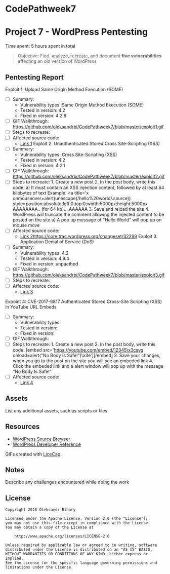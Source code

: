 # CodePathweek7
# Project 7 - WordPress Pentesting

Time spent: 5 hours spent in total

> Objective: Find, analyze, recreate, and document **five vulnerabilities** affecting an old version of WordPress

## Pentesting Report

Exploit 1. Upload Same Origin Method Execution (SOME)
  - [ ] Summary: 
    - Vulnerability types: Same Origin Method Execution (SOME)
    - Tested in version: 4.2
    - Fixed in version: 4.2.8
  - [ ] GIF Walkthrough: https://github.com/oleksandrbi/CodePathweek7/blob/master/exploit1.gif
  - [ ] Steps to recreate: 
  - [ ] Affected source code:
    - [Link 1](https://core.trac.wordpress.org/browser/tags/version/src/source_file.php)
Exploit 2. Unauthenticated Stored Cross Site-Scripting (XSS)
  - [ ] Summary: 
    - Vulnerability types: Cross Site-Scripting (XSS)
    - Tested in version: 4.2
    - Fixed in version: 4.2.1
  - [ ] GIF Walkthrough: https://github.com/oleksandrbi/CodePathweek7/blob/master/exploit2.gif
  - [ ] Steps to recreate: 
        1. Create a new post
        2. In the post body, write this code:
            a) It must contain an XSS injection content, followed by at least 64 kilobytes of text
                Example: 
                    <a title='x onmouseover=alert(unescape(/hello%20world/.source))
                    style=position:absolute;left:0;top:0;width:5000px;height:5000px
                    AAAAAAAA.. (for 64 kb)....AAAAAA
        3. Save and reload the site
        4. WordPress will truncate the comment allowing the injected content to be posted on the site
            a) A pop up message of "Hello World" will pop up on mouse move
  - [ ] Affected source code:
    - [Link 2]()https://core.trac.wordpress.org/changeset/32299
Exploit 3. Application Denial of Service (DoS)
  - [ ] Summary: 
    - Vulnerability types: 4.2
    - Tested in version: 4.9.4
    - Fixed in version: unpacthed
  - [ ] GIF Walkthrough: https://github.com/oleksandrbi/CodePathweek7/blob/master/exploit3.gif
  - [ ] Steps to recreate: 
  - [ ] Affected source code:
    - [Link 3](https://core.trac.wordpress.org/browser/tags/version/src/source_file.php)
    
Expoint 4: CVE-2017-6817 Authenticated Stored Cross-Site Scripting (XSS) in YouTube URL Embeds
  - [ ] Summary: 
    - Vulnerability types:
    - Tested in version:
    - Fixed in version: 
  - [ ] GIF Walkthrough: 
  - [ ] Steps to recreate: 
        1. Create a new post
        2. In the post body, write this code:
            [embed src='https://youtube.com/embed/12345\x3csvg onload=alert("No Body Is Safe!")\x3e'][/embed]
        3. Save your changes, when you go to the post on the site you will see an embeded link
        4. Click the embeded link and a alert window will pop up with the message “No Body Is Safe!”
  - [ ] Affected source code:
    - [Link 4](https://core.trac.wordpress.org/browser/tags/version/src/source_file.php)
## Assets

List any additional assets, such as scripts or files

## Resources

- [WordPress Source Browser](https://core.trac.wordpress.org/browser/)
- [WordPress Developer Reference](https://developer.wordpress.org/reference/)

GIFs created with [LiceCap](http://www.cockos.com/licecap/).

## Notes

Describe any challenges encountered while doing the work

## License

    Copyright 2018 Oleksandr Bihary

    Licensed under the Apache License, Version 2.0 (the "License");
    you may not use this file except in compliance with the License.
    You may obtain a copy of the License at

        http://www.apache.org/licenses/LICENSE-2.0

    Unless required by applicable law or agreed to in writing, software
    distributed under the License is distributed on an "AS IS" BASIS,
    WITHOUT WARRANTIES OR CONDITIONS OF ANY KIND, either express or implied.
    See the License for the specific language governing permissions and
    limitations under the License.
